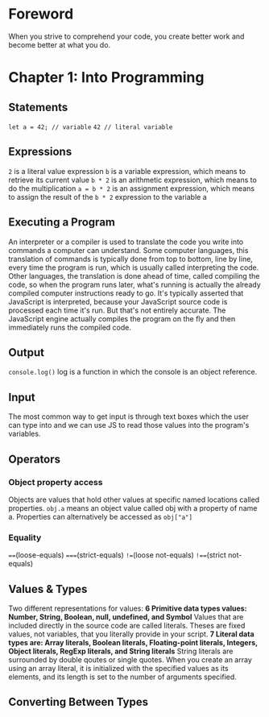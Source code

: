 # Foreword
When you strive to comprehend your code, you create better work and become better at what you do.

# Chapter 1: Into Programming

## Statements
```let a = 42; // variable```
```42 // literal variable```

## Expressions
```2``` is a literal value expression
```b``` is a variable expression, which means to retrieve its current value
```b * 2``` is an arithmetic expression, which means to do the multiplication
```a = b * 2``` is an assignment expression, which means to assign the result of the ```b * 2``` expression to the variable a

## Executing a Program
An interpreter or a compiler is used to translate the code you write into commands a computer can understand.
Some computer languages, this translation of commands is typically done from top to bottom, line by line, every time the program is run, which is usually called interpreting the code.
Other languages, the translation is done ahead of time, called compiling the code, so when the program runs later, what's running is actually the already compiled computer instructions ready to go.
It's typically asserted that JavaScript is interpreted, because your JavaScript source code is processed each time it's run. But that's not entirely accurate. The JavaScript engine actually compiles the program on the fly and then immediately runs the compiled code.

## Output
```console.log()``` log is a function in which the console is an object reference.

## Input 
The most common way to get input is through text boxes which the user can type into and we can use JS to read those values into the program's variables.

## Operators
### Object property access
Objects are values that hold other values at specific named locations called properties. 
```obj.a``` means an object value called obj with a property of name a.
Properties can alternatively be accessed as ```obj["a"]```
### Equality
```==```(loose-equals) ```===```(strict-equals) ```!=```(loose not-equals) ```!==```(strict not-equals)

## Values & Types
Two different representations for values:
**6 Primitive data types values: Number, String, Boolean, null, undefined, and Symbol**
Values that are included directly in the source code are called literals. Theses are fixed values, not variables, that you literally provide in your script.
**7 Literal data types are: Array literals, Boolean literals, Floating-point literals, Integers, Object literals, RegExp literals, and String literals**
String literals are surrounded by double qoutes or single quotes.
When you create an array using an array literal, it is initialized with the specified values as its elements, and its length is set to the number of arguments specified.

## Converting Between Types
